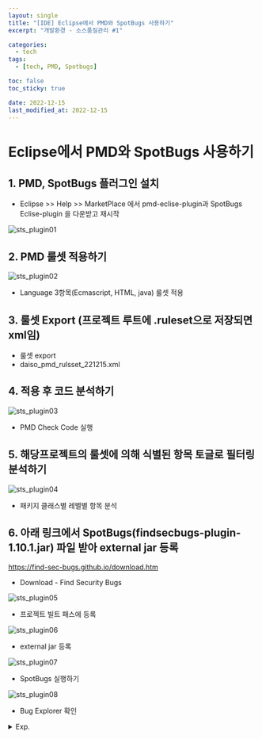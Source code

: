 ```yaml
---
layout: single
title: "[IDE] Eclipse에서 PMD와 SpotBugs 사용하기"
excerpt: "개발환경 - 소스품질관리 #1"

categories:
  - tech
tags:
  - [tech, PMD, Spotbugs]

toc: false
toc_sticky: true

date: 2022-12-15
last_modified_at: 2022-12-15
---
```

# Eclipse에서 PMD와 SpotBugs 사용하기

## 1. PMD, SpotBugs 플러그인 설치
- Eclipse >> Help >> MarketPlace 에서 pmd-eclise-plugin과 SpotBugs Eclise-plugin 을 다운받고 재시작

![sts_plugin01](./../../images/tech/inst_pmd_01.png)

## 2. PMD 룰셋 적용하기

![sts_plugin02](./../../images/tech/inst_pmd_02.png)

- Language 3항목(Ecmascript, HTML, java) 룰셋 적용

## 3. 룰셋 Export (프로젝트 루트에 .ruleset으로 저장되면 xml임)

- 룰셋 export
- daiso_pmd_rulsset_221215.xml

## 4. 적용 후 코드 분석하기

![sts_plugin03](./../../images/tech/inst_pmd_03.png)

- PMD Check Code 실행

## 5. 해당프로젝트의 룰셋에 의해 식별된 항목 토글로 필터링 분석하기

![sts_plugin04](./../../images/tech/inst_pmd_04.png)

- 패키지 클래스별 레벨별 항목 분석

## 6. 아래 링크에서 SpotBugs(findsecbugs-plugin-1.10.1.jar) 파일 받아 external jar 등록

https://find-sec-bugs.github.io/download.htm
 
- Download - Find Security Bugs

![sts_plugin05](./../../images/tech/inst_pmd_05.png)

- 프로젝트 빌트 패스에 등록

![sts_plugin06](./../../images/tech/inst_pmd_06.png)

- external jar 등록

![sts_plugin07](./../../images/tech/inst_pmd_07.png)

- SpotBugs 실행하기

![sts_plugin08](./../../images/tech/inst_pmd_08.png)

- Bug Explorer 확인

<details>
  <summary>Exp.</summary>  
  <pre>

### 참조


  </pre>
</details>